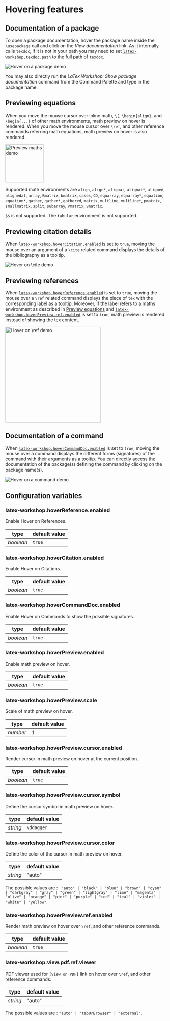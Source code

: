 # Hovering features

## Documentation of a package

To open a package documentation, hover the package name inside the `\usepackage` call and click on the _View documentation_ link. As it internally calls `texdoc`, if it is not in your path you may need to set [`latex-workshop.texdoc.path`](latex-workshoptexdocpath) to the full path of `texdoc`.

<img src="https://github.com/James-Yu/LaTeX-Workshop/raw/master/demo_media/hover-package.gif" alt="Hover on a package demo">

You may also directly run the _LaTex Workshop: Show package documentation_ command from the Command Palette and type in the package name.

## Previewing equations

When you move the mouse cursor over inline math,  `\[`,  `\begin{align}`, and `\begin{...}` of other math environments, math preview on hover is rendered. When you move the mouse cursor over `\ref`, and other reference commands referring math equations, math preview on hover is also rendered.

<img src="https://github.com/James-Yu/LaTeX-Workshop/raw/master/demo_media/hover.gif" alt="Preview maths demo" height="120px">

Supported math environments are `align`, `align*`, `alignat`, `alignat*`, `aligned`, `alignedat`, `array`, `Bmatrix`, `bmatrix`, `cases`, `CD`, `eqnarray`, `eqnarray*`, `equation`, `equation*`, `gather`, `gather*`, `gathered`, `matrix`, `multline`, `multline*`, `pmatrix`, `smallmatrix`, `split`, `subarray`, `Vmatrix`, `vmatrix`.

`$$` is not supported. The `tabular` environment is not supported.

## Previewing citation details

When [`latex-workshop.hoverCitation.enabled`](#latex-workshophoverCitationenabled) is set to `true`, moving the mouse over an argument of a `\cite` related command displays the details of the bibliography as a tooltip.

<img src="https://github.com/James-Yu/LaTeX-Workshop/raw/master/demo_media/hover-cite.gif" alt="Hover on \cite demo">

## Previewing references

When [`latex-workshop.hoverReference.enabled`](#latex-workshophoverReferenceenabled) is set to `true`, moving the mouse over a `\ref` related command displays the piece of `tex` with the corresponding label as a tooltip. Moreover, if the label refers to a maths environment as described in [Preview equations](#Preview-equations) and [`latex-workshop.hoverPreview.ref.enabled`](#latex-workshophoverPreviewrefenabled) is set to `true`, math preview is rendered instead of showing the tex content.

<img src="https://github.com/James-Yu/LaTeX-Workshop/raw/master/demo_media/hover-ref.gif" alt="Hover on \ref demo" height="300px">

## Documentation of a command

When [`latex-workshop.hoverCommandDoc.enabled`](#latex-workshophoverCommandDocenabled) is set to `true`, moving the mouse over a command displays the different forms (signatures) of the command with their arguments as a tooltip. You can directly access the documentation of the package(s) defining the command by clicking on the package name(s).

<img src="https://github.com/James-Yu/LaTeX-Workshop/raw/master/demo_media/hover-command.gif" alt="Hover on a command demo">

## Configuration variables

### latex-workshop.hoverReference.enabled

Enable Hover on References.

| type      | default value |
| --------- | ------------- |
| _boolean_ | `true`        |

### latex-workshop.hoverCitation.enabled

Enable Hover on Citations.

| type      | default value |
| --------- | ------------- |
| _boolean_ | `true`        |

### latex-workshop.hoverCommandDoc.enabled

Enable Hover on Commands to show the possible signatures.

| type      | default value |
| --------- | ------------- |
| _boolean_ | `true`        |

### latex-workshop.hoverPreview.enabled

Enable math preview on hover.

| type      | default value |
| --------- | ------------- |
| _boolean_ | `true`        |

### latex-workshop.hoverPreview.scale

Scale of math preview on hover.

| type      | default value |
| --------- | ------------- |
| _number_  | 1             |

### latex-workshop.hoverPreview.cursor.enabled

Render cursor in math preview on hover at the current position.

| type      | default value |
| --------- | ------------- |
| _boolean_ | `true`        |

### latex-workshop.hoverPreview.cursor.symbol

Define the cursor symbol in math preview on hover.

| type      | default value |
| --------- | ------------- |
| _string_ | `\ddagger`     |

### latex-workshop.hoverPreview.cursor.color

Define the color of the cursor in math preview on hover.

| type      | default value |
| --------- | ------------- |
| _string_  | "auto"        |

The possible values are : ` "auto" | "black" | "blue" | "brown" | "cyan" | "darkgray" | "gray" | "green" | "lightgray" | "lime" | "magenta" | "olive" | "orange" | "pink" | "purple" | "red" | "teal" | "violet" | "white" | "yellow"`.

### latex-workshop.hoverPreview.ref.enabled

Render math preview on hover over `\ref`, and other reference commands.

| type      | default value |
| --------- | ------------- |
| _boolean_ | `true`        |

### latex-workshop.view.pdf.ref.viewer

PDF viewer used for `[View on PDF]` link on hover over `\ref`, and other reference commands.

| type      | default value |
| --------- | ------------- |
| _string_  | "auto"        |

The possible values are : `"auto" | "tabOrBrowser" | "external"`.